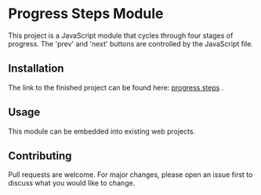 # Progress Steps Module

This project is a JavaScript module that cycles through four stages of progress.  The 'prev' and 'next' buttons are controlled by the JavaScript file.  

## Installation

The link to the finished project can be found here: [progress steps](https://paolourciullo.github.io/progress_steps/) .



## Usage

This module can be embedded into existing web projects.  

## Contributing
Pull requests are welcome. For major changes, please open an issue first to discuss what you would like to change.
